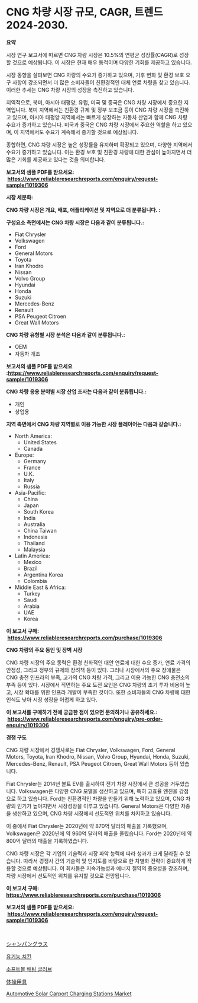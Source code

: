 <p><h1>CNG 차량 시장 규모, CAGR, 트렌드 2024-2030.</h1></p><p><strong>요약</strong></p>
<p><p>시장 연구 보고서에 따르면 CNG 차량 시장은 10.5%의 연평균 성장률(CAGR)로 성장할 것으로 예상됩니다. 이 시장은 현재 매우 동적이며 다양한 기회를 제공하고 있습니다.</p><p>시장 동향을 살펴보면 CNG 차량의 수요가 증가하고 있으며, 기후 변화 및 환경 보호 요구 사항이 강조되면서 더 많은 소비자들이 친환경적인 대체 연료 차량을 찾고 있습니다. 이러한 추세는 CNG 차량 시장의 성장을 촉진하고 있습니다.</p><p>지역적으로, 북미, 아시아 태평양, 유럽, 미국 및 중국은 CNG 차량 시장에서 중요한 지역입니다. 북미 지역에서는 친환경 규제 및 정부 보조금 등이 CNG 차량 시장을 촉진하고 있으며, 아시아 태평양 지역에서는 빠르게 성장하는 자동차 산업과 함께 CNG 차량 수요가 증가하고 있습니다. 미국과 중국은 CNG 차량 시장에서 주요한 역할을 하고 있으며, 이 지역에서도 수요가 계속해서 증가할 것으로 예상됩니다.</p><p>종합하면, CNG 차량 시장은 높은 성장률을 유지하며 확장되고 있으며, 다양한 지역에서 수요가 증가하고 있습니다. 이는 환경 보호 및 친환경 차량에 대한 관심이 높아지면서 더 많은 기회를 제공하고 있다는 것을 의미합니다.</p></p>
<p><strong>보고서의 샘플 PDF를 받으세요: &nbsp;<a href="https://www.reliableresearchreports.com/enquiry/request-sample/1019306">https://www.reliableresearchreports.com/enquiry/request-sample/1019306</a></strong></p>
<p><strong>시장 세분화:</strong></p>
<p><strong> CNG 차량 시장은 개요, 배포, 애플리케이션 및 지역으로 더 분류됩니다. :</strong></p>
<p><strong>구성요소 측면에서는 CNG 차량 시장은 다음과 같이 분류됩니다.:</strong></p>
<p><ul><li>Fiat Chrysler</li><li>Volkswagen</li><li>Ford</li><li>General Motors</li><li>Toyota</li><li>Iran Khodro</li><li>Nissan</li><li>Volvo Group</li><li>Hyundai</li><li>Honda</li><li>Suzuki</li><li>Mercedes-Benz</li><li>Renault</li><li>PSA Peugeot Citroen</li><li>Great Wall Motors</li></ul></p>
<p><strong> CNG 차량 유형별 시장 분석은 다음과 같이 분류됩니다.:</strong></p>
<p><ul><li>OEM</li><li>자동차 개조</li></ul></p>
<p><strong>보고서의 샘플 PDF를 받으세요 :<a href="https://www.reliableresearchreports.com/enquiry/request-sample/1019306">https://www.reliableresearchreports.com/enquiry/request-sample/1019306</a></strong></p>
<p><strong> CNG 차량 응용 분야별 시장 산업 조사는 다음과 같이 분류됩니다.:</strong></p>
<p><ul><li>개인</li><li>상업용</li></ul></p>
<p><strong>지역 측면에서 CNG 차량 지역별로 이용 가능한 시장 플레이어는 다음과 같습니다.:</strong></p>
<p><ul>
    <li>
        North America:
        <ul>
            <li>United States</li>
            <li>Canada</li>
        </ul>
    </li>
    <li>
        Europe:
        <ul>
            <li>Germany</li>
            <li>France</li>
            <li>U.K.</li>
            <li>Italy</li>
            <li>Russia</li>
        </ul>
    </li>
    <li>
        Asia-Pacific:
        <ul>
            <li>China</li>
            <li>Japan</li>
            <li>South Korea</li>
            <li>India</li>
            <li>Australia</li>
            <li>China Taiwan</li>
            <li>Indonesia</li>
            <li>Thailand</li>
            <li>Malaysia</li>
        </ul>
    </li>
    <li>
        Latin America:
        <ul>
            <li>Mexico</li>
            <li>Brazil</li>
            <li>Argentina Korea</li>
            <li>Colombia</li>
        </ul>
    </li>
    <li>
        Middle East & Africa:
        <ul>
            <li>Turkey</li>
            <li>Saudi</li>
            <li>Arabia</li>
            <li>UAE</li>
            <li>Korea</li>
        </ul>
    </li>
    </ul></p>
<p><strong>이 보고서 구매: &nbsp;<a href="https://www.reliableresearchreports.com/purchase/1019306">https://www.reliableresearchreports.com/purchase/1019306</a></strong></p>
<p><strong>CNG 차량의 주요 동인 및 장벽 시장</strong></p>
<p><p>CNG 차량 시장의 주요 동력은 환경 친화적인 대안 연료에 대한 수요 증가, 연료 가격의 안정성, 그리고 정부의 규제와 장려책 등이 있다. 그러나 시장에서의 주요 장애물은 CNG 충전 인프라의 부족, 고가의 CNG 차량 가격, 그리고 이용 가능한 CNG 충전소의 부족 등이 있다. 시장에서 직면하는 주요 도전 요인은 CNG 차량의 초기 투자 비용이 높고, 시장 확대를 위한 인프라 개발이 부족한 것이다. 또한 소비자들의 CNG 차량에 대한 인식도 낮아 시장 성장을 어렵게 하고 있다.</p></p>
<p><strong>이 보고서를 구매하기 전에 궁금한 점이 있으면 문의하거나 공유하세요.: &nbsp;<a href="https://www.reliableresearchreports.com/enquiry/pre-order-enquiry/1019306">https://www.reliableresearchreports.com/enquiry/pre-order-enquiry/1019306</a></strong></p>
<p><strong>경쟁 구도</strong></p>
<p><p>CNG 차량 시장에서 경쟁사로는 Fiat Chrysler, Volkswagen, Ford, General Motors, Toyota, Iran Khodro, Nissan, Volvo Group, Hyundai, Honda, Suzuki, Mercedes-Benz, Renault, PSA Peugeot Citroen, Great Wall Motors 등이 있습니다. </p><p>Fiat Chrysler는 2014년 볼트 EV를 출시하여 전기 차량 시장에서 큰 성공을 거두었습니다. Volkswagen은 다양한 CNG 모델을 생산하고 있으며, 특히 고효율 엔진을 강점으로 하고 있습니다. Ford는 친환경적인 차량을 만들기 위해 노력하고 있으며, CNG 차량의 인기가 높아지면서 시장성장을 이루고 있습니다. General Motors은 다양한 차종을 생산하고 있으며, CNG 차량 시장에서 선도적인 위치를 차지하고 있습니다.</p><p>이 중에서 Fiat Chrysler는 2020년에 약 870억 달러의 매출을 기록했으며, Volkswagen은 2020년에 약 960억 달러의 매출을 올렸습니다. Ford는 2020년에 약 800억 달러의 매출을 기록하였습니다.</p><p>CNG 차량 시장은 각 기업의 기술력과 시장 파악 능력에 따라 성과가 크게 달라질 수 있습니다. 따라서 경쟁사 간의 기술력 및 인지도를 바탕으로 한 차별화 전략이 중요하게 작용할 것으로 예상됩니다. 이 회사들은 지속가능성과 에너지 절약의 중요성을 강조하며, 차량 시장에서 선도적인 위치를 유지할 것으로 전망됩니다.</p></p>
<p><strong>이 보고서 구매: &nbsp; <a href="https://www.reliableresearchreports.com/purchase/1019306">https://www.reliableresearchreports.com/purchase/1019306</a></strong></p>
<p><strong>보고서의 샘플 PDF를 받으세요: &nbsp;<a href="https://www.reliableresearchreports.com/enquiry/request-sample/1019306">https://www.reliableresearchreports.com/enquiry/request-sample/1019306</a></strong><strong></strong></p>
<p>&nbsp;</p>
<p><p><a href="https://medium.com/@one-cool-chick/%E3%82%B7%E3%83%A3%E3%83%B3%E3%83%91%E3%83%B3%E3%82%B0%E3%83%A9%E3%82%B9%E5%B8%82%E5%A0%B4%E3%81%AF-%E5%B8%82%E5%A0%B4%E3%82%B7%E3%82%A7%E3%82%A2-%E3%82%B5%E3%82%A4%E3%82%BA-2031%E5%B9%B4%E3%81%BE%E3%81%A7%E3%81%AE%E4%BA%88%E6%B8%AC%E3%81%AB%E7%84%A6%E7%82%B9%E3%82%92%E5%BD%93%E3%81%A6%E3%81%A6%E3%81%84%E3%81%BE%E3%81%99-5d19b453885f">シャンパングラス</a></p><p><a href="https://medium.com/@cypwkevf09498055/2024%EB%85%84%EB%B6%80%ED%84%B0-2031%EB%85%84%EA%B9%8C%EC%A7%80-%EA%B8%B0%EA%B0%84%EC%97%90-%EB%8C%80%ED%95%9C-%EC%9C%A0%EA%B8%B0%EB%86%8D-%EB%8B%AD-%EC%8B%9C%EC%9E%A5-%EB%B6%84%EC%84%9D-%EB%B0%8F-%ED%8C%90%EB%A7%A4%EB%9F%89-%EC%98%88%EC%B8%A1-f34ec93dc598">유기농 치킨</a></p><p><a href="https://medium.com/@sinjinluong3e0awx2m195k76/%EC%86%8C%ED%94%84%ED%8A%B8%EB%B3%BC-%EB%B0%B0%ED%8C%85-%EC%9E%A5%EA%B0%91-%EC%8B%9C%EC%9E%A5-%EC%A0%90%EC%9C%A0%EC%9C%A8-%EB%B3%80%ED%99%94%EC%99%80-%EC%8B%9C%EC%9E%A5-%EC%84%B1%EC%9E%A5-%EC%B6%94%EC%9D%B4-2024-2031-d8b7ba04c0e8">소프트볼 배팅 글러브</a></p><p><a href="https://medium.com/@luispacocha/%E4%BD%93%E6%93%8D%E5%99%A8%E5%85%B7%E5%B8%82%E5%A0%B4%E8%AA%BF%E6%9F%BB%E3%83%AC%E3%83%9D%E3%83%BC%E3%83%88-%E3%81%9D%E3%81%AE%E6%AD%B4%E5%8F%B2%E3%81%A82031%E5%B9%B4%E3%81%BE%E3%81%A7%E3%81%AE%E4%BA%88%E6%B8%AC-c39f486fb930">体操用具</a></p><p><a href="https://github.com/joannagoyvaerts/Market-Research-Report-List-1/blob/main/automotive-solar-carport-charging-stations-market.md">Automotive Solar Carport Charging Stations Market</a></p></p>